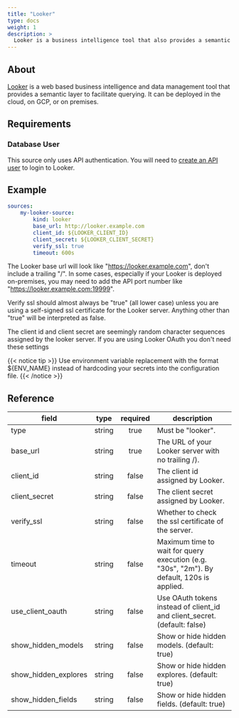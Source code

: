 ```yaml
---
title: "Looker"
type: docs
weight: 1
description: >
  Looker is a business intelligence tool that also provides a semantic layer.
---
```


## About

[Looker][looker-docs] is a web based business intelligence and data management
tool that provides a semantic layer to facilitate querying. It can be deployed
in the cloud, on GCP, or on premises.

[looker-docs]: https://cloud.google.com/looker/docs

## Requirements

### Database User

This source only uses API authentication. You will need to
[create an API user][looker-user] to login to Looker.

[looker-user]:
    https://cloud.google.com/looker/docs/api-auth#authentication_with_an_sdk

## Example

```yaml
sources:
    my-looker-source:
        kind: looker
        base_url: http://looker.example.com
        client_id: ${LOOKER_CLIENT_ID}
        client_secret: ${LOOKER_CLIENT_SECRET}
        verify_ssl: true
        timeout: 600s
```

The Looker base url will look like "https://looker.example.com", don't include
a trailing "/". In some cases, especially if your Looker is deployed
on-premises, you may need to add the API port number like
"https://looker.example.com:19999".

Verify ssl should almost always be "true" (all lower case) unless you are using
a self-signed ssl certificate for the Looker server. Anything other than "true"
will be interpreted as false.

The client id and client secret are seemingly random character sequences
assigned by the looker server. If you are using Looker OAuth you don't need
these settings

{{< notice tip >}}
Use environment variable replacement with the format ${ENV_NAME}
instead of hardcoding your secrets into the configuration file.
{{< /notice >}}

## Reference

| **field**            | **type** | **required** | **description**                                                                           |
| -------------------- | :------: | :----------: | ----------------------------------------------------------------------------------------- |
| type                 |  string  |     true     | Must be "looker".                                                                         |
| base_url             |  string  |     true     | The URL of your Looker server with no trailing /).                                        |
| client_id            |  string  |    false     | The client id assigned by Looker.                                                         |
| client_secret        |  string  |    false     | The client secret assigned by Looker.                                                     |
| verify_ssl           |  string  |    false     | Whether to check the ssl certificate of the server.                                       |
| timeout              |  string  |    false     | Maximum time to wait for query execution (e.g. "30s", "2m"). By default, 120s is applied. |
| use_client_oauth     |  string  |    false     | Use OAuth tokens instead of client_id and client_secret. (default: false)                 |
| show_hidden_models   |  string  |    false     | Show or hide hidden models. (default: true)                                               |
| show_hidden_explores |  string  |    false     | Show or hide hidden explores. (default: true)                                             |
| show_hidden_fields   |  string  |    false     | Show or hide hidden fields. (default: true)                                               |
